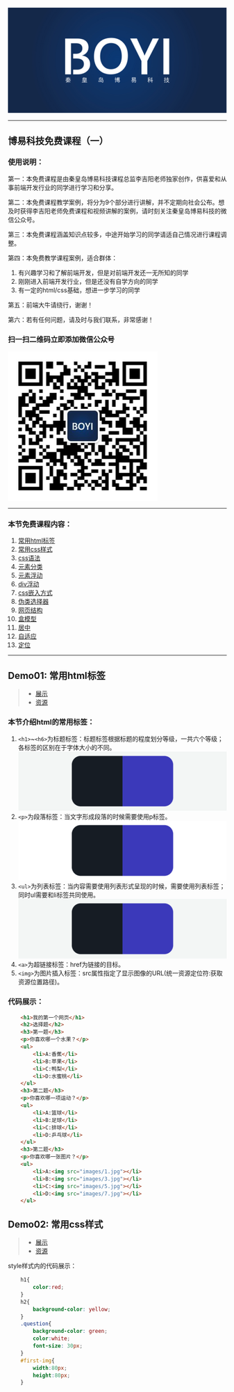 ![秦皇岛博易科技](/images/logo3.jpg)

----------
## 博易科技免费课程（一）

### 使用说明：

第一：本免费课程是由秦皇岛博易科技课程总监李吉阳老师独家创作，供喜爱和从事前端开发行业的同学进行学习和分享。

第二：本免费课程教学案例，将分为9个部分进行讲解，并不定期向社会公布。想及时获得李吉阳老师免费课程和视频讲解的案例，请时刻关注秦皇岛博易科技的微信公众号。

第三：本免费课程涵盖知识点较多，中途开始学习的同学请适自己情况进行课程调整。

第四：本免费教学课程案例，适合群体：

1. 有兴趣学习和了解前端开发，但是对前端开发还一无所知的同学
2. 刚刚进入前端开发行业，但是还没有自学方向的同学
3. 有一定的html/css基础，想进一步学习的同学

第五：前端大牛请绕行，谢谢！

第六：若有任何问题，请及时与我们联系，非常感谢！

### **扫一扫二维码立即添加微信公众号**

![微信二维码](/images/weixin2Dcode.jpg)

---

### 本节免费课程内容：

1. [常用html标签](#demo01-常用html标签)
1. [常用css样式](#demo02-常用css样式)
1. [css语法](#demo03-css语法)
1. [元素分类](#demo04-元素分类)
1. [元素浮动](#demo05-元素浮动)
1. [div浮动](#demo06-div浮动)
1. [css嵌入方式](#demo07-css嵌入方式)
1. [伪类选择器](#demo08-伪类选择器)
1. [网页结构](#demo09-网页结构)
1. [盒模型](#demo10-盒模型)
1. [居中](#demo11-居中)
1. [自适应](#demo12-自适应)
1. [定位](#demo13-定位)


----------

## Demo01: 常用html标签

>* [展示](https://boyikeji.github.io/Free_Lessons_01/demo01/index.html)
>* [资源](https://github.com/boyikeji/Free_Lessons_01/blob/master/demo01/index.html)

### 本节介绍html的常用标签：
1. `<h1>`~`<h6>`为标题标签：标题标签根据标题的程度划分等级，一共六个等级；各标签的区别在于字体大小的不同。
![h标签](/images/h.gif)
2. `<p>`为段落标签：当文字形成段落的时候需要使用p标签。
![p标签](/images/p.gif)
3. `<ul>`为列表标签：当内容需要使用列表形式呈现的时候，需要使用列表标签；同时ul需要和li标签共同使用。
![ul标签](/images/ul.gif)
4. `<a>`为超链接标签：href为链接的目标。
5. `<img>`为图片插入标签：src属性指定了显示图像的URL(统一资源定位符:获取资源位置路径)。

### 代码展示：

````html	
	<h1>我的第一个网页</h1>
	<h2>选择题</h2>
	<h3>第一题</h3>
	<p>你喜欢哪一个水果？</p>
	<ul>
		<li>A:香蕉</li>
		<li>B:苹果</li>
		<li>C:鸭梨</li>
		<li>D:水蜜桃</li>
	</ul>
	<h3>第二题</h3>
	<p>你喜欢哪一项运动？</p>
	<ul>
		<li>A:篮球</li>
		<li>B:足球</li>
		<li>C:排球</li>
		<li>D:乒乓球</li>
	</ul>
	<h3>第二题</h3>
	<p>你喜欢哪一张图片？</p>
	<ul>
		<li>A:<img src="images/1.jpg"></li>
		<li>B:<img src="images/3.jpg"></li>
		<li>C:<img src="images/5.jpg"></li>
		<li>D:<img src="images/7.jpg"></li>
	</ul>
````

## Demo02: 常用css样式

>* [展示](https://boyikeji.github.io/Free_Lessons_01/demo02/index.html)
>* [资源](https://github.com/boyikeji/Free_Lessons_01/blob/master/demo02/index.html)

style样式内的代码展示：
````css
	h1{
		color:red;
	}
	h2{
		background-color: yellow;
	}
	.question{
		background-color: green;
		color:white;
		font-size: 30px;
	}
	#first-img{
		width:80px;
		height:80px;
	}
````
